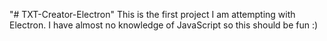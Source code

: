 "# TXT-Creator-Electron" 
This is the first project I am attempting with Electron. I have almost no knowledge of JavaScript so this should be fun :)